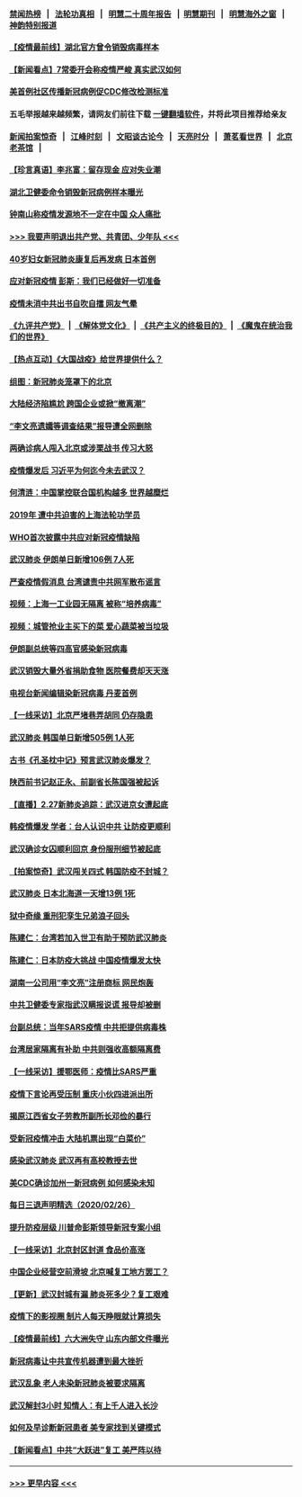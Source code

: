 #### [禁闻热榜](热点新闻.md?=0)  &nbsp;&nbsp;|&nbsp;&nbsp; [法轮功真相](https://github.com/gfw-breaker/truth/blob/master/README.md?=0) &nbsp;&nbsp;|&nbsp;&nbsp; [明慧二十周年报告](https://github.com/gfw-breaker/mh-reports/blob/master/README.md?=0) &nbsp;&nbsp;|&nbsp;&nbsp;[明慧期刊](https://github.com/gfw-breaker/mh-qikan) &nbsp;&nbsp;|&nbsp;&nbsp; [明慧海外之窗](https://github.com/gfw-breaker/mh-news/blob/master/README.md?=0) &nbsp;&nbsp;|&nbsp;&nbsp; [神韵特别报道](https://github.com/gfw-breaker/mh-news/blob/master/shenyun.md?=0)
#### [【疫情最前线】湖北官方曾令销毁病毒样本](../pages/nsc413/n11901518.md?t=02280831) 
#### [【新闻看点】7常委开会称疫情严峻 真实武汉如何](../pages/nsc413/n11900820.md?t=02280831) 
#### [美首例社区传播新冠病例促CDC修改检测标准](../pages/nsc413/n11901490.md?t=02280831) 
#### 五毛举报越来越频繁，请网友们前往下载 [一键翻墙软件](https://github.com/gfw-breaker/ssr-accounts)，并将此项目推荐给亲友
#### [新闻拍案惊奇](https://github.com/gfw-breaker/banned-news/blob/master/pages/link4.md) &nbsp;&nbsp;|&nbsp;&nbsp; [江峰时刻](https://github.com/gfw-breaker/banned-news/blob/master/pages/link4.md) &nbsp;&nbsp;|&nbsp;&nbsp; [文昭谈古论今](https://github.com/gfw-breaker/banned-news/blob/master/pages/link4.md) &nbsp;&nbsp;|&nbsp;&nbsp; [天亮时分](https://github.com/gfw-breaker/banned-news/blob/master/pages/link4.md) &nbsp;&nbsp;|&nbsp;&nbsp; [萧茗看世界](https://github.com/gfw-breaker/banned-news/blob/master/pages/link4.md) &nbsp;&nbsp;|&nbsp;&nbsp; [北京老茶馆](https://github.com/gfw-breaker/banned-news/blob/master/pages/link4.md) &nbsp;&nbsp;|&nbsp;&nbsp; 
#### [【珍言真语】李兆富：留存现金 应对失业潮](../pages/nsc413/n11901448.md?t=02280831) 
#### [湖北卫健委命令销毁新冠病例样本曝光](../pages/nsc413/n11901107.md?t=02280831) 
#### [钟南山称疫情发源地不一定在中国 众人痛批](../pages/nsc413/n11901257.md?t=02280831) 
#### [>>> 我要声明退出共产党、共青团、少年队 <<<](https://github.com/begood0513/goodnews/blob/master/quit/letter.md) 
#### [40岁妇女新冠肺炎康复后再发病 日本首例](../pages/nsc413/n11901341.md?t=02280831) 
#### [应对新冠疫情 彭斯：我们已经做好一切准备](../pages/nsc413/n11901268.md?t=02280831) 
#### [疫情未消中共出书自吹自擂 网友气晕](../pages/nsc413/n11901300.md?t=02280831) 
#### [《九评共产党》](https://github.com/begood0513/9ping.md/blob/master/README.md) &nbsp;|&nbsp; [《解体党文化》](../../../../jtdwh.md/blob/master/README.md)  &nbsp;|&nbsp; [《共产主义的终极目的》](../../../../gczydzjmd.md/blob/master/README.md) &nbsp;|&nbsp; [《魔鬼在统治我们的世界》](../../../../mgztzwmdsj.md/blob/master/README.md) 
#### [【热点互动】《大国战疫》给世界提供什么？](../pages/nsc413/n11901312.md?t=02280831) 
#### [组图：新冠肺炎笼罩下的北京](../pages/nsc413/n11901202.md?t=02280831) 
#### [大陆经济陷尴尬 跨国企业或掀“撤离潮”](../pages/nsc413/n11901126.md?t=02280831) 
#### [“李文亮遗孀等调查结果”报导遭全网删除](../pages/nsc413/n11901150.md?t=02280831) 
#### [两确诊病人闯入北京或涉栗战书 传习大怒](../pages/nsc413/n11901180.md?t=02280831) 
#### [疫情爆发后 习近平为何迄今未去武汉？](../pages/nsc413/n11900728.md?t=02280831) 
#### [何清涟：中国掌控联合国机构越多 世界越糜烂](../pages/nsc413/n11901020.md?t=02280831) 
#### [2019年 遭中共迫害的上海法轮功学员](../pages/nsc413/n11900714.md?t=02280831) 
#### [WHO首次披露中共应对新冠疫情缺陷](../pages/nsc413/n11900978.md?t=02280831) 
#### [武汉肺炎 伊朗单日新增106例 7人死](../pages/nsc413/n11900839.md?t=02280831) 
#### [严查疫情假消息 台湾谴责中共网军散布谣言](../pages/nsc413/n11900739.md?t=02280831) 
#### [视频：上海一工业园无隔离 被称“培养病毒”](../pages/nsc413/n11900765.md?t=02280831) 
#### [视频：城管抢业主买下的菜 爱心蔬菜被当垃圾](../pages/nsc413/n11900620.md?t=02280831) 
#### [伊朗副总统等四高官感染新冠病毒](../pages/nsc413/n11900818.md?t=02280831) 
#### [武汉销毁大量外省捐助食物 医院餐费却天天涨](../pages/nsc413/n11900633.md?t=02280831) 
#### [电视台新闻编辑染新冠病毒 丹麦首例](../pages/nsc413/n11900794.md?t=02280831) 
#### [【一线采访】北京严堵巷弄胡同 仍存隐患](../pages/nsc413/n11900723.md?t=02280831) 
#### [武汉肺炎 韩国单日新增505例 1人死](../pages/nsc413/n11900450.md?t=02280831) 
#### [古书《孔圣枕中记》预言武汉肺炎爆发？](../pages/nsc413/n11899892.md?t=02280831) 
#### [陕西前书记赵正永、前副省长陈国强被起诉](../pages/nsc413/n11900182.md?t=02280831) 
#### [【直播】2.27新肺炎追踪：武汉进京女遭起底](../pages/nsc413/n11900415.md?t=02280831) 
#### [韩疫情爆发 学者：台人认识中共 让防疫更顺利](../pages/nsc413/n11900509.md?t=02280831) 
#### [武汉确诊女囚顺利回京 身份服刑细节被起底](../pages/nsc413/n11900305.md?t=02280831) 
#### [【拍案惊奇】武汉闯关四式 韩国防疫不封城？](../pages/nsc413/n11899370.md?t=02280831) 
#### [武汉肺炎 日本北海道一天增13例 1死](../pages/nsc413/n11900329.md?t=02280831) 
#### [狱中奇缘  重刑犯孪生兄弟浪子回头](../pages/nsc413/n11898373.md?t=02280831) 
#### [陈建仁：台湾若加入世卫有助于预防武汉肺炎](../pages/nsc413/n11899571.md?t=02280831) 
#### [陈建仁：日本防疫大挑战 中国疫情爆发太快](../pages/nsc413/n11900169.md?t=02280831) 
#### [湖南一公司用“李文亮”注册商标 网民炮轰](../pages/nsc413/n11899932.md?t=02280831) 
#### [中共卫健委专家指武汉瞒报说谎 报导却被删](../pages/nsc413/n11899565.md?t=02280831) 
#### [台副总统：当年SARS疫情 中共拒提供病毒株](../pages/nsc413/n11899641.md?t=02280831) 
#### [台湾居家隔离有补助 中共则强收高额隔离费](../pages/nsc413/n11899333.md?t=02280831) 
#### [【一线采访】援鄂医师：疫情比SARS严重](../pages/nsc413/n11899583.md?t=02280831) 
#### [疫情下言论再受压制 重庆小伙四进派出所](../pages/nsc413/n11899264.md?t=02280831) 
#### [揭原江西省女子劳教所副所长邓俭的暴行](../pages/nsc413/n11898252.md?t=02280831) 
#### [受新冠疫情冲击 大陆机票出现“白菜价”](../pages/nsc413/n11899112.md?t=02280831) 
#### [感染武汉肺炎 武汉再有高校教授去世](../pages/nsc413/n11897445.md?t=02280831) 
#### [美CDC确诊加州一新冠病例 如何感染未知](../pages/nsc413/n11899165.md?t=02280831) 
#### [每日三退声明精选（2020/02/26）](../pages/nsc413/n11899235.md?t=02280831) 
#### [提升防疫层级 川普命彭斯领导新冠专案小组](../pages/nsc413/n11898934.md?t=02280831) 
#### [【一线采访】北京封区封道 食品价高涨](../pages/nsc413/n11898771.md?t=02280831) 
#### [中国企业经营空前滑坡 北京喊复工地方罢工？](../pages/nsc413/n11898503.md?t=02280831) 
#### [【更新】武汉封城有漏 肺炎死多少？复工艰难](../pages/nsc413/n11890652.md?t=02280831) 
#### [疫情下的影视圈 制片人每天睁眼就计算损失](../pages/nsc413/n11898270.md?t=02280831) 
#### [【疫情最前线】六大洲失守 山东内部文件曝光](../pages/nsc413/n11898455.md?t=02280831) 
#### [新冠病毒让中共宣传机器遭到最大挫折](../pages/nsc413/n11898739.md?t=02280831) 
#### [武汉乱象 老人未染新冠肺炎被要求隔离](../pages/nsc413/n11898557.md?t=02280831) 
#### [武汉解封3小时 知情人：有上千人进入长沙](../pages/nsc413/n11898505.md?t=02280831) 
#### [如何及早诊断新冠患者 美专家找到关键模式](../pages/nsc413/n11898626.md?t=02280831) 
#### [【新闻看点】中共“大跃进”复工 美严阵以待](../pages/nsc413/n11898221.md?t=02280831) 

----
#### [ >>> 更早内容 <<< ](../indexes/nsc413-earlier.md)

